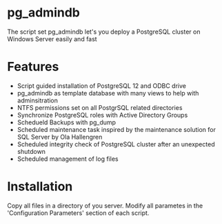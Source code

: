 # pg_admindb
The script set pg_admindb let's you deploy a PostgreSQL cluster on Windows Server easily and fast

# Features
- Script guided installation of PostgreSQL 12 and ODBC drive
- pg_admindb as template database with many views to help with adminsitration
- NTFS permissions set on all PostgrSQL related directories
- Synchronize PostgreSQL roles with Active Directory Groups
- Schedueld Backups with pg_dump
- Scheduled maintenance task inspired by the maintenance solution for SQL Server by Ola Hallengren
- Scheduled integrity check of PostgreSQL cluster after an unexpected shutdown
- Scheduled management of log files

# Installation

Copy all files in a directory of you server.
Modify all parametes in the 'Configuration Parameters' section of each script.
